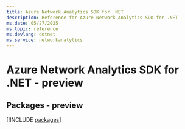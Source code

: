 ```yaml
---
title: Azure Network Analytics SDK for .NET
description: Reference for Azure Network Analytics SDK for .NET
ms.date: 05/27/2025
ms.topic: reference
ms.devlang: dotnet
ms.service: networkanalytics
---
```

# Azure Network Analytics SDK for .NET - preview
## Packages - preview
[!INCLUDE [packages](network-analytics-index.md)]